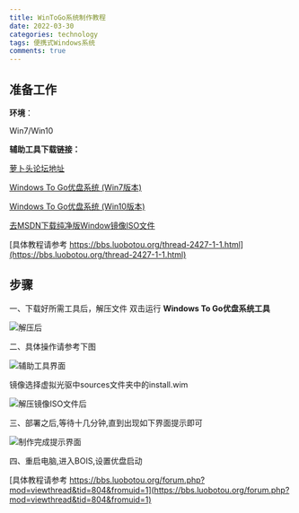 ```yaml
---
title: WinToGo系统制作教程
date: 2022-03-30
categories: technology
tags: 便携式Windows系统
comments: true
---
```



## 准备工作

**环境**：

Win7/Win10

**辅助工具下载链接：**

[萝卜头论坛地址](https://bbs.luobotou.org/thread-761-1-1.html)

[Windows To Go优盘系统 (Win7版本)](https://dl.luobotou.org/wtga5430.zip)

[Windows To Go优盘系统 (Win10版本)](https://dl.luobotou.org/wtga5600_1.zip)

[去MSDN下载纯净版Window镜像ISO文件](https://msdn.itellyou.cn/)

[具体教程请参考 https://bbs.luobotou.org/thread-2427-1-1.html](https://bbs.luobotou.org/thread-2427-1-1.html)


## 步骤

一、下载好所需工具后，解压文件 双击运行 **Windows To Go优盘系统工具**

![解压后](https://cdn.jsdelivr.net/gh/burning1995/imagesCloud/images/1.png)


二、具体操作请参考下图

![辅助工具界面](https://cdn.jsdelivr.net/gh/burning1995/imagesCloud/images/2.png)

镜像选择虚拟光驱中sources文件夹中的install.wim

![解压镜像ISO文件后](https://cdn.jsdelivr.net/gh/burning1995/imagesCloud/images/4.png)

三、部署之后,等待十几分钟,直到出现如下界面提示即可

![制作完成提示界面](https://cdn.jsdelivr.net/gh/burning1995/imagesCloud/images/3.png)

四、重启电脑,进入BOIS,设置优盘启动

[具体教程请参考 https://bbs.luobotou.org/forum.php?mod=viewthread&tid=804&fromuid=1](https://bbs.luobotou.org/forum.php?mod=viewthread&tid=804&fromuid=1)
